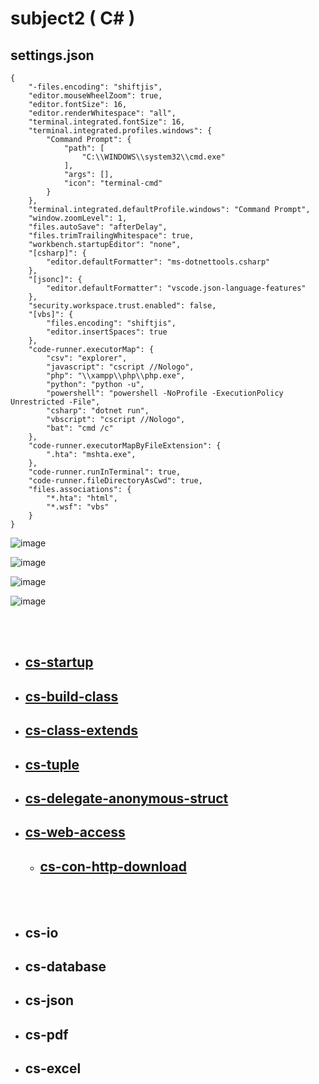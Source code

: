 # subject2 ( C# )

## settings.json
```
{
    "-files.encoding": "shiftjis",
    "editor.mouseWheelZoom": true,
    "editor.fontSize": 16,
    "editor.renderWhitespace": "all",
    "terminal.integrated.fontSize": 16,
    "terminal.integrated.profiles.windows": {
        "Command Prompt": {
            "path": [
                "C:\\WINDOWS\\system32\\cmd.exe"
            ],
            "args": [],
            "icon": "terminal-cmd"
        }
    },
    "terminal.integrated.defaultProfile.windows": "Command Prompt",
    "window.zoomLevel": 1,
    "files.autoSave": "afterDelay",
    "files.trimTrailingWhitespace": true,
    "workbench.startupEditor": "none",
    "[csharp]": {
        "editor.defaultFormatter": "ms-dotnettools.csharp"
    },
    "[jsonc]": {
        "editor.defaultFormatter": "vscode.json-language-features"
    },
    "security.workspace.trust.enabled": false,
    "[vbs]": {
        "files.encoding": "shiftjis",
        "editor.insertSpaces": true
    },
    "code-runner.executorMap": {
        "csv": "explorer",
        "javascript": "cscript //Nologo",
        "php": "\\xampp\\php\\php.exe",
        "python": "python -u",
        "powershell": "powershell -NoProfile -ExecutionPolicy Unrestricted -File",
        "csharp": "dotnet run",
        "vbscript": "cscript //Nologo",
        "bat": "cmd /c"
    },
    "code-runner.executorMapByFileExtension": {
        ".hta": "mshta.exe",
    },
    "code-runner.runInTerminal": true,
    "code-runner.fileDirectoryAsCwd": true,
    "files.associations": {
        "*.hta": "html",
        "*.wsf": "vbs"
    }
}
```

![image](https://user-images.githubusercontent.com/1501327/186157220-d5e16d4c-ef6a-4e0b-8e3d-550ddc94b6ae.png)

![image](https://user-images.githubusercontent.com/1501327/186157308-df4fce24-764c-4a77-a1d5-50cbaa95bc67.png)

![image](https://user-images.githubusercontent.com/1501327/186157423-53c2392b-4fce-48bf-bc84-2673cea7218b.png)

![image](https://user-images.githubusercontent.com/1501327/186157618-8bb2e5aa-b0ea-494b-80b3-77e768e2861d.png)

<br><br>

- ## [cs-startup](https://github.com/winofsql/cs-startup)
- ## [cs-build-class](https://github.com/winofsql/cs-build-class)
- ## [cs-class-extends](https://github.com/winofsql/cs-class-extends)
- ## [cs-tuple](https://github.com/winofsql/cs-tuple)
- ## [cs-delegate-anonymous-struct](https://github.com/winofsql/cs-delegate-struct)
- ## [cs-web-access](https://github.com/winofsql/cs-web-access)
    - ## [cs-con-http-download](https://github.com/winofsql/cs-con-http-download)

<br><br>

- ## cs-io
- ## cs-database
- ## cs-json
- ## cs-pdf
- ## cs-excel
